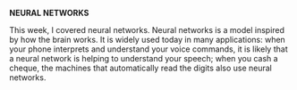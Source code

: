 **NEURAL NETWORKS**

This week, I covered neural networks. Neural networks is a model inspired by how the brain works. It is widely used today in many applications: when your phone interprets and understand your voice commands, it is likely that a neural network is helping to understand your speech; when you cash a cheque, the machines that automatically read the digits also use neural networks.
